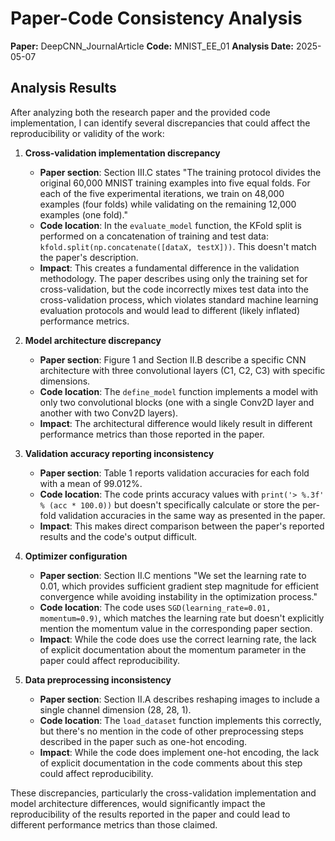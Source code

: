 # Paper-Code Consistency Analysis

**Paper:** DeepCNN_JournalArticle
**Code:** MNIST_EE_01
**Analysis Date:** 2025-05-07

## Analysis Results

After analyzing both the research paper and the provided code implementation, I can identify several discrepancies that could affect the reproducibility or validity of the work:

1. **Cross-validation implementation discrepancy**
   - **Paper section**: Section III.C states "The training protocol divides the original 60,000 MNIST training examples into five equal folds. For each of the five experimental iterations, we train on 48,000 examples (four folds) while validating on the remaining 12,000 examples (one fold)."
   - **Code location**: In the `evaluate_model` function, the KFold split is performed on a concatenation of training and test data: `kfold.split(np.concatenate([dataX, testX]))`. This doesn't match the paper's description.
   - **Impact**: This creates a fundamental difference in the validation methodology. The paper describes using only the training set for cross-validation, but the code incorrectly mixes test data into the cross-validation process, which violates standard machine learning evaluation protocols and would lead to different (likely inflated) performance metrics.

2. **Model architecture discrepancy**
   - **Paper section**: Figure 1 and Section II.B describe a specific CNN architecture with three convolutional layers (C1, C2, C3) with specific dimensions.
   - **Code location**: The `define_model` function implements a model with only two convolutional blocks (one with a single Conv2D layer and another with two Conv2D layers).
   - **Impact**: The architectural difference would likely result in different performance metrics than those reported in the paper.

3. **Validation accuracy reporting inconsistency**
   - **Paper section**: Table 1 reports validation accuracies for each fold with a mean of 99.012%.
   - **Code location**: The code prints accuracy values with `print('> %.3f' % (acc * 100.0))` but doesn't specifically calculate or store the per-fold validation accuracies in the same way as presented in the paper.
   - **Impact**: This makes direct comparison between the paper's reported results and the code's output difficult.

4. **Optimizer configuration**
   - **Paper section**: Section II.C mentions "We set the learning rate to 0.01, which provides sufficient gradient step magnitude for efficient convergence while avoiding instability in the optimization process."
   - **Code location**: The code uses `SGD(learning_rate=0.01, momentum=0.9)`, which matches the learning rate but doesn't explicitly mention the momentum value in the corresponding paper section.
   - **Impact**: While the code does use the correct learning rate, the lack of explicit documentation about the momentum parameter in the paper could affect reproducibility.

5. **Data preprocessing inconsistency**
   - **Paper section**: Section II.A describes reshaping images to include a single channel dimension (28, 28, 1).
   - **Code location**: The `load_dataset` function implements this correctly, but there's no mention in the code of other preprocessing steps described in the paper such as one-hot encoding.
   - **Impact**: While the code does implement one-hot encoding, the lack of explicit documentation in the code comments about this step could affect reproducibility.

These discrepancies, particularly the cross-validation implementation and model architecture differences, would significantly impact the reproducibility of the results reported in the paper and could lead to different performance metrics than those claimed.